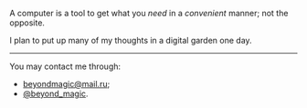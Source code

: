 A computer is a tool to get what you *need* in a *convenient* manner; not the opposite.

I plan to put up many of my thoughts in a digital garden one day.

___

You may contact me through:

- [beyondmagic@mail.ru](mailto:beyondmagic@mail.ru);
- [@beyond_magic](https://t.me/beyond_magic).
